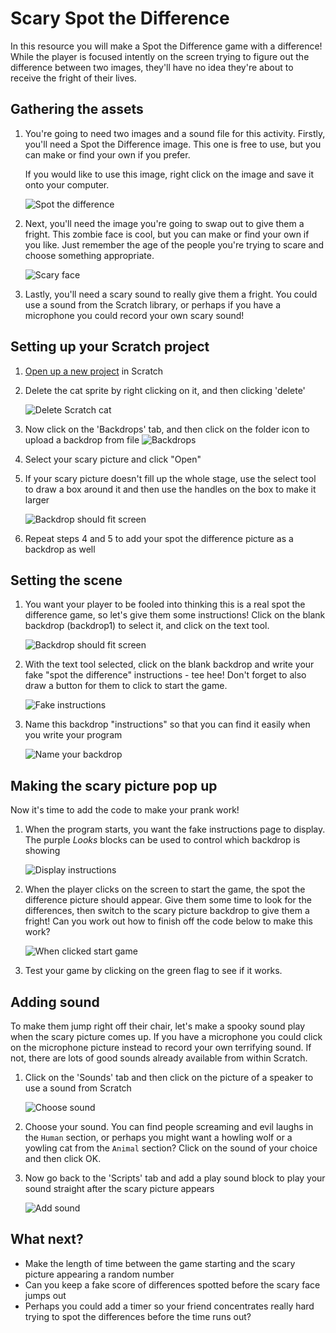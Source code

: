 # Scary Spot the Difference

In this resource you will make a Spot the Difference game with a difference! While the player is focused intently on the screen trying to figure out the difference between two images, they'll have no idea they're about to receive the fright of their lives.

## Gathering the assets

1. You're going to need two images and a sound file for this activity. Firstly, you'll need a Spot the Difference image. This one is free to use, but you can make or find your own if you prefer. 

	If you would like to use this image, right click on the image and save it onto your computer.

	![Spot the difference](images/spot_the_diff.png)

2. Next, you'll need the image you're going to swap out to give them a fright. This zombie face is cool, but you can make or find your own if you like. Just remember the age of the people you're trying to scare and choose something appropriate.

	![Scary face](images/scary_face.png)

3. Lastly, you'll need a scary sound to really give them a fright. You could use a sound from the Scratch library, or perhaps if you have a microphone you could record your own scary sound! 

## Setting up your Scratch project

1. [Open up a new project](http://jumpto.cc/scratch-new) in Scratch

2. Delete the cat sprite by right clicking on it, and then clicking 'delete'
	
	![Delete Scratch cat](images/delete-cat.png)

3. Now click on the 'Backdrops' tab, and then click on the folder icon to upload a backdrop from file
	![Backdrops](images/backdrops.png)

4. Select your scary picture and click "Open"

5. If your scary picture doesn't fill up the whole stage, use the select tool to draw a box around it and then use the handles on the box to make it larger

	![Backdrop should fit screen](images/fit-screen.png)

6. Repeat steps 4 and 5 to add your spot the difference picture as a backdrop as well

## Setting the scene

1. You want your player to be fooled into thinking this is a real spot the difference game, so let's give them some instructions! Click on the blank backdrop (backdrop1) to select it, and click on the text tool.

	![Backdrop should fit screen](images/backdrop-1.png)

2. With the text tool selected, click on the blank backdrop and write your fake "spot the difference" instructions - tee hee! Don't forget to also draw a button for them to click to start the game.

	![Fake instructions](images/fake-instructions.png)

3. Name this backdrop "instructions" so that you can find it easily when you write your program

	![Name your backdrop](images/name-instructions.png)


## Making the scary picture pop up

Now it's time to add the code to make your prank work!

1. When the program starts, you want the fake instructions page to display. The purple *Looks* blocks can be used to control which backdrop is showing

	![Display instructions](images/start-instructions.png)

2. When the player clicks on the screen to start the game, the spot the difference picture should appear. Give them some time to look for the differences, then switch to the scary picture backdrop to give them a fright! Can you work out how to finish off the code below to make this work?

	![When clicked start game](images/when-clicked.png)

3. Test your game by clicking on the green flag to see if it works.


## Adding sound

To make them jump right off their chair, let's make a spooky sound play when the scary picture comes up. If you have a microphone you could click on the microphone picture instead to record your own terrifying sound. If not, there are lots of good sounds already available from within Scratch. 

1. Click on the 'Sounds' tab and then click on the picture of a speaker to use a sound from Scratch

	![Choose sound](images/choose-sound.png)

2. Choose your sound. You can find people screaming and evil laughs in the `Human` section, or perhaps you might want a howling wolf or a yowling cat from the `Animal` section? Click on the sound of your choice and then click OK.

3. Now go back to the 'Scripts' tab and add a play sound block to play your sound straight after the scary picture appears 

	![Add sound](images/add-sound.png)

## What next?

* Make the length of time between the game starting and the scary picture appearing a random number
* Can you keep a fake score of differences spotted before the scary face jumps out
* Perhaps you could add a timer so your friend concentrates really hard trying to spot the differences before the time runs out?
